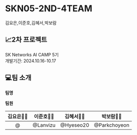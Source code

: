 # SKN05-2ND-4TEAM
김요은,이준호,김혜서,박보람

## 📈2차 프로젝트
 SK Networks AI CAMP 5기<br>
 개발기간: 2024.10.16-10.17

   ## 💻팀 소개
**팀명**


**팀원**

|  **김요은👩‍💻** |  **이준호👨‍💻** |  **김혜서👩‍💻** |  **박보람👩‍💻** |
|:---------:|:---------:|:---------:|:-----------:|
| @ | @Lanvizu | @Hyeseo20 |  @Parkchoyeon |
